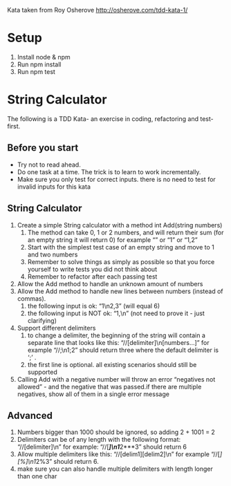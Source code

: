 
Kata taken from Roy Osherove http://osherove.com/tdd-kata-1/

# Setup
1. Install node & npm
2. Run npm install
3. Run npm test

# String Calculator
The following is a TDD Kata- an exercise in coding, refactoring and test-first.

## Before you start
- Try not to read ahead.
- Do one task at a time. The trick is to learn to work incrementally.
- Make sure you only test for correct inputs. there is no need to test for invalid inputs for this kata

## String Calculator
1. Create a simple String calculator with a method int Add(string numbers)
	1. The method can take 0, 1 or 2 numbers, and will return their sum (for an empty string it will return 0) for example “” or “1” or “1,2”
	2. Start with the simplest test case of an empty string and move to 1 and two numbers
	3. Remember to solve things as simply as possible so that you force yourself to write tests you did not think about
	4. Remember to refactor after each passing test
2. Allow the Add method to handle an unknown amount of numbers
3. Allow the Add method to handle new lines between numbers (instead of commas).
	1. the following input is ok:  “1\n2,3”  (will equal 6)
	2. the following input is NOT ok:  “1,\n” (not need to prove it - just clarifying)
4. Support different delimiters
	1. to change a delimiter, the beginning of the string will contain a separate line that looks like this:   “//[delimiter]\n[numbers…]” for example “//;\n1;2” should return three where the default delimiter is ‘;’ .
	2. the first line is optional. all existing scenarios should still be supported
5. Calling Add with a negative number will throw an error “negatives not allowed” - and the negative that was passed.if there are multiple negatives, show all of them in a single error message

## Advanced
1. Numbers bigger than 1000 should be ignored, so adding 2 + 1001  = 2
2. Delimiters can be of any length with the following format:  “//[delimiter]\n” for example: “//[***]\n1***2***3” should return 6
3. Allow multiple delimiters like this:  “//[delim1][delim2]\n” for example “//[*][%]\n1*2%3” should return 6.
4. make sure you can also handle multiple delimiters with length longer than one char
